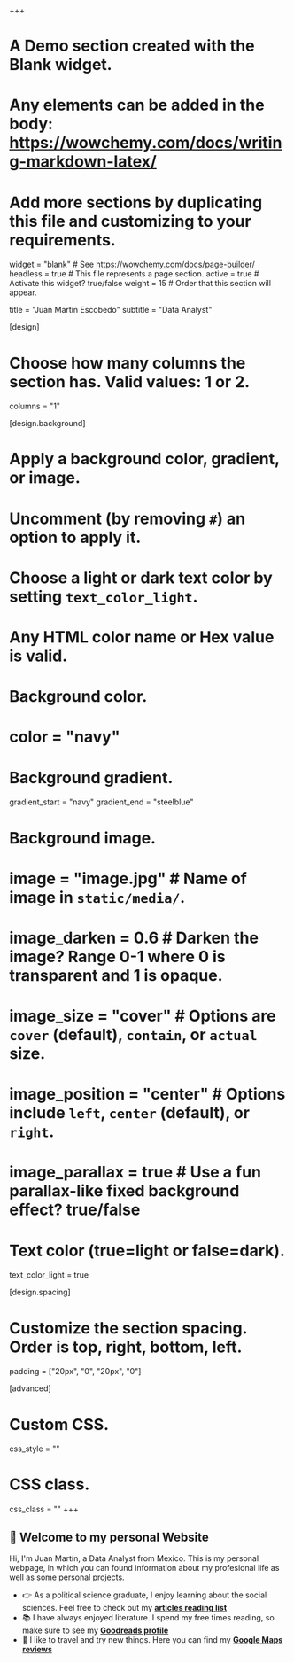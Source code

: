 +++
# A Demo section created with the Blank widget.
# Any elements can be added in the body: https://wowchemy.com/docs/writing-markdown-latex/
# Add more sections by duplicating this file and customizing to your requirements.

widget = "blank"  # See https://wowchemy.com/docs/page-builder/
headless = true  # This file represents a page section.
active = true  # Activate this widget? true/false
weight = 15  # Order that this section will appear.

title = "Juan Martín Escobedo"
subtitle = "Data Analyst"

[design]
  # Choose how many columns the section has. Valid values: 1 or 2.
  columns = "1"

[design.background]
  # Apply a background color, gradient, or image.
  #   Uncomment (by removing `#`) an option to apply it.
  #   Choose a light or dark text color by setting `text_color_light`.
  #   Any HTML color name or Hex value is valid.

  # Background color.
  # color = "navy"
  
  # Background gradient.
  gradient_start = "navy"
  gradient_end = "steelblue"
  
  # Background image.
  # image = "image.jpg"  # Name of image in `static/media/`.
  # image_darken = 0.6  # Darken the image? Range 0-1 where 0 is transparent and 1 is opaque.
  # image_size = "cover"  #  Options are `cover` (default), `contain`, or `actual` size.
  # image_position = "center"  # Options include `left`, `center` (default), or `right`.
  # image_parallax = true  # Use a fun parallax-like fixed background effect? true/false
  
  # Text color (true=light or false=dark).
  text_color_light = true

[design.spacing]
  # Customize the section spacing. Order is top, right, bottom, left.
  padding = ["20px", "0", "20px", "0"]

[advanced]
 # Custom CSS. 
 css_style = ""
 
 # CSS class.
 css_class = ""
+++

## 👋 Welcome to my personal Website

Hi, I'm Juan Martín, a Data Analyst from Mexico. This is my personal webpage, in which you can found information about my profesional life as well as some personal projects.

- 👉 As a political science graduate, I enjoy learning about the social sciences. Feel free to check out my [**articles reading list**](https://www.goodreads.com/review/list/108014396-juan-escobedo?shelf=social-sciences)
- 📚 I have always enjoyed literature. I spend my free times reading, so make sure to see my [**Goodreads profile**](https://www.goodreads.com/user/show/108014396-juan-escobedo)
- 🥐 I like to travel and try new things. Here you can find my [**Google Maps reviews**](https://www.google.com/maps/contrib/104787721989783059436/photos/@24.0974341,-93.5207906,3z/data=!4m3!8m2!3m1!1e1)
